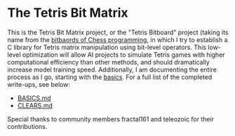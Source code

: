 # The Tetris Bit Matrix

This is the Tetris Bit Matrix project, or the "Tetris Bitboard" project (taking its name from the [bitbaords of Chess programming](https://www.chessprogramming.org/Bitboards), in which I try to establish a C library for Tetris matrix manipulation using bit-level operators. This low-level optimization will allow AI projects to simulate Tetris games with higher computational efficiency than other methods, and should dramatically increase model training speed. Additionally, I am documenting the entire process as I go, starting with the [basics](https://github.com/professor-l/tetris-bitboard/blob/master/docs/BASICS.md). For a full list of the completed write-ups, see below:

- [BASICS.md](https://github.com/professor-l/tetris-bitboard/blob/master/docs/BASICS.md)
- [CLEARS.md](https://github.com/professor-l/tetris-bitboard/blob/master/docs/CLEARS.md)

Special thanks to community members fractal161 and teleozoic for their contributions.
